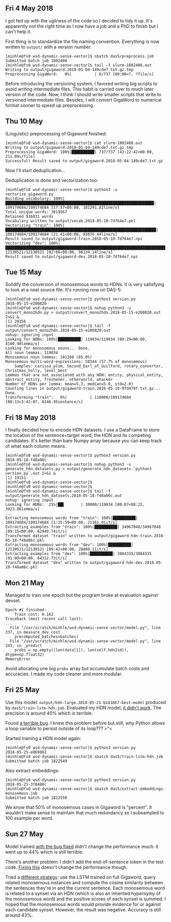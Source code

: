 ## Fri 4 May 2018

I got fed up with the ugliness of the code so I decided to tidy it up. It's
apparently not the right time as I now have a job and a PhD to finish but I
can't help it.

First thing is to standardize the file naming convention. Everything is now
written to `output/` with a version number.

    [minhle@fs0 wsd-dynamic-sense-vector]$ sbatch das5/preprocess.job
    Submitted batch job 1802408
    [minhle@fs0 wsd-dynamic-sense-vector]$ tail -f slurm-1802408.out
    Writing to output/gigaword.2018-05-04-149cde7.txt.gz.tmp
    Preprocessing GigaWord:   0%|          | 0/737 [00:00<?, ?file/s]

Before introducing the versioning system, I favored writing big scripts to 
avoid writing intermediate files. This habit is carried over to much later
version of the code. Now, I think I should write smaller scripts that write
to versioned intermediate files. Besides, I will convert GigaWord to numerical 
format sooner to speed up preprocessing.

## Thu 10 May 

(Linguistic) preprocessing of Gigaword finished:

    [minhle@fs0 wsd-dynamic-sense-vector]$ cat slurm-1802408.out
    Writing to output/gigaword.2018-05-04-149cde7.txt.gz.tmp
    Preprocessing GigaWord: 100%|██████████| 737/737 [43:22:42<00:00, 211.89s/file]
    Successful! Result saved to output/gigaword.2018-05-04-149cde7.txt.gz

Now I'll start deduplication...

Deduplication is done and vectorization too:

    [minhle@fs0 wsd-dynamic-sense-vector]$ python3 -u vectorize_gigaword.py
    Building vocabulary: 100%|█████████████████████████████████████████████████████████████████| 109174684/109174684 [17:57<00:00, 101291.82line/s]
    Total unique words: 3819567
    Retained 936831 words
    Vocabulary written to output/vocab.2018-05-10-7d764e7.pkl
    Vectorizing "train": 100%|██████████████████████████████████████████████████████████████████| 109174684/109174684 [21:41<00:00, 83876.44line/s]
    Result saved to output/gigaword-train.2018-05-10-7d764e7.npz
    Vectorizing "dev": 100%|██████████████████████████████████████████████████████████████████████| 12130521/12130521 [02:06<00:00, 96134.14line/s]
    Result saved to output/gigaword-dev.2018-05-10-7d764e7.npz

## Tue 15 May

Solidify the conversion of monosemous words to HDNs. It is very satisfying to 
look at a neat source file. It's running now on DAS-5:

    [minhle@fs0 wsd-dynamic-sense-vector]$ python3 version.py
    2018-05-15-e200820
    [minhle@fs0 wsd-dynamic-sense-vector]$ nohup python3 -u convert_mono2hdn.py > output/convert_mono2hdn.2018-05-15-e200820.out 2>&1 &
    [1] 20356
    [minhle@fs0 wsd-dynamic-sense-vector]$ tail -f output/convert_mono2hdn.2018-05-15-e200820.out
    nohup: ignoring input
    Looking for HDNs: 100%|██████████| 119034/119034 [00:29<00:00, 4100.90lemma/s]
    Looking for monosemous nouns... Done.
    All noun lemmas: 119034
    Monosemous noun lemmas: 101168 (85.0%)
    Monosemous multi-word-expressions: 58344 (57.7% of monosemous)
        Samples: carissa_plum, Second_Earl_of_Guilford, rotary_converter, Christmas_holly, level_best
    Lemmas that are not associated with any HDN: entity, physical_entity, abstract_entity, freshener, otherworld, whacker
    Number of HDNs per lemma: mean=5.3, median=5.0, std=2.0)
    Counting lines in output/gigaword-train.2018-05-10-9fd479f.txt.gz... Done.
    Transforming "train":   0%|          | 110000/109174684 [00:13<3:43:07, 8146.95sentence/s]

## Fri 18 May 2018

I finally decided how to encode HDN datasets. I use a DataFrame to store the
location of the sentence+target word, the HDN and its competing candidates.
It's better than bare Numpy array because you can keep track of what each column
means.

    [minhle@fs0 wsd-dynamic-sense-vector]$ python3 version.py
    2018-05-18-f48a06c
    [minhle@fs0 wsd-dynamic-sense-vector]$ nohup python3 -u generate_hdn_datasets.py > output/generate_hdn_datasets.`python3 version.py`.out 2>&1 &
    [1] 19151
    [minhle@fs0 wsd-dynamic-sense-vector]$
    [minhle@fs0 wsd-dynamic-sense-vector]$
    [minhle@fs0 wsd-dynamic-sense-vector]$ tail -f output/generate_hdn_datasets.2018-05-18-f48a06c.out
    nohup: ignoring input
    Looking for HDNs:  25%|██▌       | 30000/119034 [00:07<00:22, 3923.06lemma/s]
    ...
    Extracting monosemous words from "train": 100%|██████████| 109174684/109174684 [1:25:59<00:00, 21161.01it/s]
    Extracting examples from "train": 100%|██████████| 34967048/34967048 [09:15<00:00, 62949.74it/s]
    Transformed dataset "train" written to output/gigaword-hdn-train.2018-05-18-f48a06c.pkl
    Extracting monosemous words from "dev": 100%|██████████| 12130521/12130521 [09:42<00:00, 20808.11it/s]
    Extracting examples from "dev": 100%|██████████| 3884335/3884335 [01:00<00:00, 64312.73it/s]
    Transformed dataset "dev" written to output/gigaword-hdn-dev.2018-05-18-f48a06c.pkl
            
## Mon 21 May

Managed to train one epoch but the program broke at evaluation against devset.

    Epoch #1 finished:
        Train cost: 0.162
    Traceback (most recent call last):
    ...
      File "/var/scratch/minhle/wsd-dynamic-sense-vector/model.py", line 337, in measure_dev_cost
        precomputed_batches=batches)
      File "/var/scratch/minhle/wsd-dynamic-sense-vector/model.py", line 343, in _predict
        probs = np.empty((len(data[1]), len(self.hdn2id)), dtype=np.float32)
    MemoryError

Avoid allocating one big `probs` array but accumulate batch costs and accuracies.
I made my code cleaner and more modular.

## Fri 25 May

Use this model: `output/hdn-large.2018-05-21-b1d1867-best-model` produced by
`das5/train-lstm-hdn.job`.
Evaluated my HDN model, [it didn't work](https://github.com/cltl/LSTM-WSD/commit/96c43a923ac01d88882a4b66a3d2cc5db6c571a6).
The precision is around 40% which is terrible.

Found [a terrible bug](https://github.com/cltl/wsd-dynamic-sense-vector/blob/b1d18670b0c8ca59ad93a48768dea6724439c57d/model.py#L306). I knew this problem 
before but still, why Python allows a loop variable to persist outside of 
its loop??? >"<

Started training a HDN model again:

    [minhle@fs0 wsd-dynamic-sense-vector]$ python3 version.py
    2018-05-25-e069882
    [minhle@fs0 wsd-dynamic-sense-vector]$ sbatch das5/train-lstm-hdn.job
    Submitted batch job 1822549

Also extract embeddings:

    [minhle@fs0 wsd-dynamic-sense-vector]$ python3 version.py
    2018-05-25-3f0488c
    [minhle@fs0 wsd-dynamic-sense-vector]$ sbatch das5/extract-embeddings-monosemous.job
    Submitted batch job 1822550

We know that 50% of monosemous cases in Gigaword is "percent". It wouldn't make
sense to maintain that much redundancy so I subsampled to 100 example per word.


## Sun 27 May

Model trained [with the bug fixed](https://github.com/cltl/wsd-dynamic-sense-vector/commit/e06988277823dd4aa1b186591fb4207227144fda) 
didn't change the performance much: 
it went up to 44% which is still terrible.

There's another problem: I didn't add the end-of-sentence token in the test code.
[Fixing this](https://github.com/cltl/LSTM-WSD/commit/76a46bd60b48f88d06fca38510635824c3312703) 
doesn't change the performance though.

Tried a [different strategy](https://github.com/cltl/LSTM-WSD/commit/620915e6bb3111a073009d33ab557b7382b4735a): 
use the LSTM trained on full Gigaword, query 
related monosemous instances and compute the cosine similarity between the 
sentences they're in and the current sentence. Each monosemous word is related
to a synset via an HDN (which is also an inherited hypernymy of the monosemous
word) and the positive scores of each synset is summed.
I hoped that the monosemous words would provide evidence for or against each
candidate synset. However, the result was negative. Accuracy is still around 43%. 

